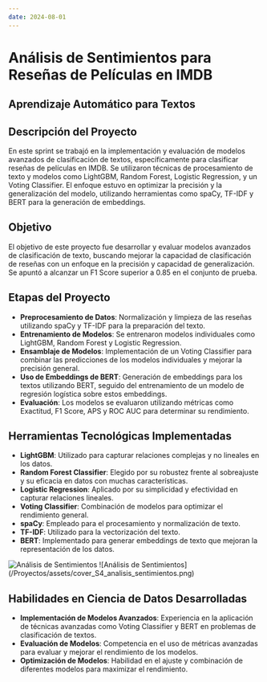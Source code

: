 ```yaml
---
date: 2024-08-01
---
```

# Análisis de Sentimientos para Reseñas de Películas en IMDB 

## Aprendizaje Automático para Textos

## Descripción del Proyecto

En este sprint se trabajó en la implementación y evaluación de modelos avanzados de clasificación de textos, específicamente para clasificar reseñas de películas en IMDB. Se utilizaron técnicas de procesamiento de texto y modelos como LightGBM, Random Forest, Logistic Regression, y un Voting Classifier. El enfoque estuvo en optimizar la precisión y la generalización del modelo, utilizando herramientas como spaCy, TF-IDF y BERT para la generación de embeddings.

## Objetivo
El objetivo de este proyecto fue desarrollar y evaluar modelos avanzados de clasificación de texto, buscando mejorar la capacidad de clasificación de reseñas con un enfoque en la precisión y capacidad de generalización. Se apuntó a alcanzar un F1 Score superior a 0.85 en el conjunto de prueba.

## Etapas del Proyecto
- **Preprocesamiento de Datos**: Normalización y limpieza de las reseñas utilizando spaCy y TF-IDF para la preparación del texto.
- **Entrenamiento de Modelos**: Se entrenaron modelos individuales como LightGBM, Random Forest y Logistic Regression.
- **Ensamblaje de Modelos**: Implementación de un Voting Classifier para combinar las predicciones de los modelos individuales y mejorar la precisión general.
- **Uso de Embeddings de BERT**: Generación de embeddings para los textos utilizando BERT, seguido del entrenamiento de un modelo de regresión logística sobre estos embeddings.
- **Evaluación**: Los modelos se evaluaron utilizando métricas como Exactitud, F1 Score, APS y ROC AUC para determinar su rendimiento.

## Herramientas Tecnológicas Implementadas
- **LightGBM**: Utilizado para capturar relaciones complejas y no lineales en los datos.
- **Random Forest Classifier**: Elegido por su robustez frente al sobreajuste y su eficacia en datos con muchas características.
- **Logistic Regression**: Aplicado por su simplicidad y efectividad en capturar relaciones lineales.
- **Voting Classifier**: Combinación de modelos para optimizar el rendimiento general.
- **spaCy**: Empleado para el procesamiento y normalización de texto.
- **TF-IDF**: Utilizado para la vectorización del texto.
- **BERT**: Implementado para generar embeddings de texto que mejoran la representación de los datos.

<img src="/Proyectos/assets/imagen_analisis_sentimientos.png" alt="Análisis de Sentimientos" width="100"/>
![Análisis de Sentimientos](/Proyectos/assets/cover_S4_analisis_sentimientos.png)

## Habilidades en Ciencia de Datos Desarrolladas
- **Implementación de Modelos Avanzados**: Experiencia en la aplicación de técnicas avanzadas como Voting Classifier y BERT en problemas de clasificación de textos.
- **Evaluación de Modelos**: Competencia en el uso de métricas avanzadas para evaluar y mejorar el rendimiento de los modelos.
- **Optimización de Modelos**: Habilidad en el ajuste y combinación de diferentes modelos para maximizar el rendimiento.

